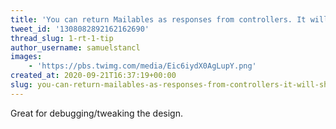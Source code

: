 ```yaml
---
title: 'You can return Mailables as responses from controllers. It will show the rendered version in the browser'
tweet_id: '1308082892162162690'
thread_slug: 1-rt-1-tip
author_username: samuelstancl
images:
    - 'https://pbs.twimg.com/media/Eic6iydX0AgLupY.png'
created_at: 2020-09-21T16:37:19+00:00
slug: you-can-return-mailables-as-responses-from-controllers-it-will-show-the-rendered-version-in-the-browser
---
```


Great for debugging/tweaking the design.